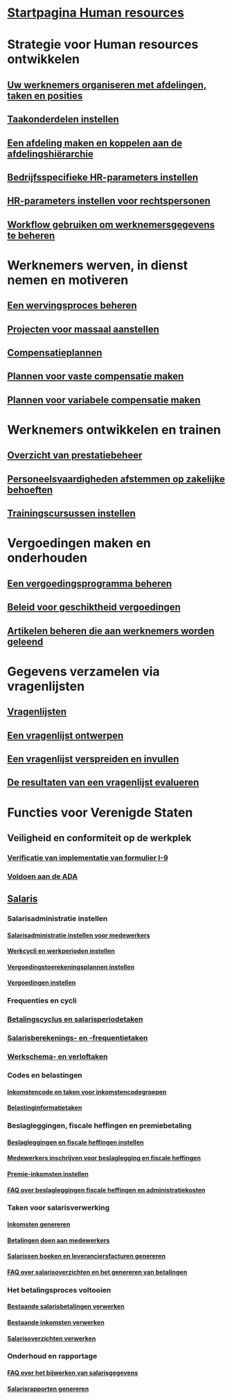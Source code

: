 # [Startpagina Human resources](index.md)
# Strategie voor Human resources ontwikkelen
## [Uw werknemers organiseren met afdelingen, taken en posities](departments-jobs-positions.md)
## [Taakonderdelen instellen](create-job.md)
## [Een afdeling maken en koppelen aan de afdelingshiërarchie](create-department-add-department-hierarchy.md)
## [Bedrijfsspecifieke HR-parameters instellen](set-up-company-specific-hr-parameters.md)
## [HR-parameters instellen voor rechtspersonen](set-up-hr-parameters-across-legal-entities.md)
## [Workflow gebruiken om werknemersgegevens te beheren](workflow-manage-employee-information.md)
# Werknemers werven, in dienst nemen en motiveren
## [Een wervingsproces beheren](manage-recruiting-process.md)
## [Projecten voor massaal aanstellen](mass-hire-projects.md)
## [Compensatieplannen](compensation-plans.md)
## [Plannen voor vaste compensatie maken](create-fixed-compensation-plans.md)
## [Plannen voor variabele compensatie maken](create-variable-compensation-plans.md)
# Werknemers ontwikkelen en trainen
## [Overzicht van prestatiebeheer](performance-management-overview.md)
## [Personeelsvaardigheden afstemmen op zakelijke behoeften](skills.md)
## [Trainingscursussen instellen](courses.md)
# Vergoedingen maken en onderhouden
## [Een vergoedingsprogramma beheren](manage-benefit-program.md)
## [Beleid voor geschiktheid vergoedingen](benefit-eligibility-policies.md)
## [Artikelen beheren die aan werknemers worden geleend](loan-items.md)
# Gegevens verzamelen via vragenlijsten
## [Vragenlijsten](questionnaires.md)
## [Een vragenlijst ontwerpen](design-questionnaires.md)
## [Een vragenlijst verspreiden en invullen](distribute-questionnaires.md)
## [De resultaten van een vragenlijst evalueren](evaluate-questionnaire-results.md)
# Functies voor Verenigde Staten
## Veiligheid en conformiteit op de werkplek
### [Verificatie van implementatie van formulier I-9](localizations/noam-usa-form-i-9-verification.md)
### [Voldoen aan de ADA](localizations/noam-usa-comply-ada.md)
## [Salaris](localizations/noam-usa-payroll.md)
### Salarisadministratie instellen
#### [Salarisadministratie instellen voor medewerkers](localizations/noam-usa-worker-position-payroll-tasks.md)
#### [Werkcycli en werkperioden instellen](localizations/noam-usa-work-cycle-work-period-tasks.md)
#### [Vergoedingstoerekeningsplannen instellen ](localizations/noam-usa-benefit-accrual-plan-tasks.md)
#### [Vergoedingen instellen](localizations/noam-usa-benefit-set-up-tasks.md)
### Frequenties en cycli
### [Betalingscyclus en salarisperiodetaken](localizations/noam-usa-pay-cycle-pay-period-tasks-sample.md)
### [Salarisberekenings- en -frequentietaken](localizations/noam-usa-payroll-calculation-frequencies-tasks.md)
### [Werkschema- en verloftaken](localizations/noam-usa-work-schedule-leave-tasks.md)
### Codes en belastingen
#### [Inkomstencode en taken voor inkomstencodegroepen](localizations/noam-usa-earning-code-group-tasks.md)
#### [Belastinginformatietaken](localizations/noam-usa-tax-information-tasks.md)
### Beslagleggingen, fiscale heffingen en premiebetaling
#### [Beslagleggingen en fiscale heffingen instellen](localizations/noam-usa-garnishment-tax-levy-set-up-tasks.md)
#### [Medewerkers inschrijven voor beslaglegging en fiscale heffingen](localizations/noam-usa-garnishment-tax-levy-enrollment-tasks.md)
#### [Premie-inkomsten instellen ](localizations/noam-usa-premium-earning-setup-tasks.md)
#### [FAQ over beslagleggingen fiscale heffingen en administratiekosten](localizations/noam-usa-garnishment-tax-levy-administrative-fees.md)
### Taken voor salarisverwerking
#### [Inkomsten genereren](localizations/noam-usa-earnings-generation-process.md)
#### [Betalingen doen aan medewerkers](localizations/noam-usa-issue-worker-payments.md)
#### [Salarissen boeken en leveranciersfacturen genereren](localizations/noam-usa-post-payroll-generate-vendor-invoices.md)
#### [FAQ over salarisoverzichten en het genereren van betalingen](localizations/noam-usa-pay-statements-payment-generation-process.md)
### Het betalingsproces voltooien
#### [Bestaande salarisbetalingen verwerken](localizations/noam-usa-existing-payroll-payments.md)
#### [Bestaande inkomsten verwerken](localizations/noam-usa-existing-earnings.md)
#### [Salarisoverzichten verwerken](localizations/noam-usa-pay-statements.md)
### Onderhoud en rapportage
#### [FAQ over het bijwerken van salarisgegevens](localizations/noam-usa-payroll-data-updates.md)
#### [Salarisrapporten genereren](localizations/noam-usa-generate-payroll-reports.md)

